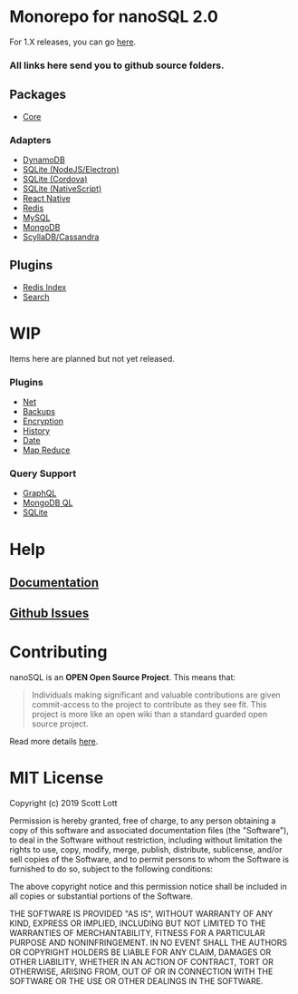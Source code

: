 # Monorepo for nanoSQL 2.0
For 1.X releases, you can go [here](https://github.com/ClickSimply/Nano-SQL/tree/1.X/).

### All links here send you to github source folders.

## Packages
- [Core](https://github.com/ClickSimply/Nano-SQL/tree/2.0/packages/Core)

### Adapters
- [DynamoDB](https://github.com/ClickSimply/Nano-SQL/tree/2.0/packages/Adapter-DynamoDB)
- [SQLite (NodeJS/Electron)](https://github.com/ClickSimply/Nano-SQL/tree/2.0/packages/Adapter-SQLite3)
- [SQLite (Cordova)](https://github.com/ClickSimply/Nano-SQL/tree/2.0/packages/Adapter-SQLite-Cordova)
- [SQLite (NativeScript)](https://github.com/ClickSimply/Nano-SQL/tree/2.0/packages/Adapter-SQLite-NativeScript)
- [React Native](https://github.com/ClickSimply/Nano-SQL/tree/2.0/packages/Adapter-ReactNative)
- [Redis](https://github.com/ClickSimply/Nano-SQL/tree/2.0/packages/Adapter-Redis)
- [MySQL](https://github.com/ClickSimply/Nano-SQL/tree/2.0/packages/Adapter-MySQL)
- [MongoDB](https://github.com/ClickSimply/Nano-SQL/tree/2.0/packages/Adapter-MongoDB)
- [ScyllaDB/Cassandra](https://github.com/ClickSimply/Nano-SQL/tree/2.0/packages/Adapter-ScyllaDB)

## Plugins
- [Redis Index](https://github.com/ClickSimply/Nano-SQL/tree/2.0/packages/Plugin-RedisIndex)
- [Search](https://github.com/ClickSimply/Nano-SQL/tree/2.0/packages/Plugin-Search)

# WIP
Items here are planned but not yet released.

### Plugins
- [Net](https://github.com/ClickSimply/Nano-SQL/tree/2.0/packages/Plugin-Net)
- [Backups](https://github.com/ClickSimply/Nano-SQL/tree/2.0/packages/Plugin-Backups)
- [Encryption](https://github.com/ClickSimply/Nano-SQL/tree/2.0/packages/Plugin-Encryption)
- [History](https://github.com/ClickSimply/Nano-SQL/tree/2.0/packages/Plugin-History)
- [Date](https://github.com/ClickSimply/Nano-SQL/tree/2.0/packages/Plugin-Date)
- [Map Reduce](https://github.com/ClickSimply/Nano-SQL/tree/2.0/packages/Plugin-MapReduce)

### Query Support
- [GraphQL](https://github.com/ClickSimply/Nano-SQL/tree/2.0/packages/Query-GraphQL)
- [MongoDB QL](https://github.com/ClickSimply/Nano-SQL/tree/2.0/packages/Query-MongoDB-QL)
- [SQLite](https://github.com/ClickSimply/Nano-SQL/tree/2.0/packages/Query-SQLite)

# Help

## [Documentation](https://nanosql.gitbook.io/docs/)
## [Github Issues](https://github.com/ClickSimply/Nano-SQL/issues)

# Contributing

nanoSQL is an **OPEN Open Source Project**. This means that:

> Individuals making significant and valuable contributions are given commit-access to the project to contribute as they see fit. This project is more like an open wiki than a standard guarded open source project.

Read more details [here](http://openopensource.org/).

# MIT License

Copyright (c) 2019 Scott Lott

Permission is hereby granted, free of charge, to any person obtaining a copy
of this software and associated documentation files (the "Software"), to deal
in the Software without restriction, including without limitation the rights
to use, copy, modify, merge, publish, distribute, sublicense, and/or sell
copies of the Software, and to permit persons to whom the Software is
furnished to do so, subject to the following conditions:

The above copyright notice and this permission notice shall be included in all
copies or substantial portions of the Software.

THE SOFTWARE IS PROVIDED "AS IS", WITHOUT WARRANTY OF ANY KIND, EXPRESS OR
IMPLIED, INCLUDING BUT NOT LIMITED TO THE WARRANTIES OF MERCHANTABILITY,
FITNESS FOR A PARTICULAR PURPOSE AND NONINFRINGEMENT. IN NO EVENT SHALL THE
AUTHORS OR COPYRIGHT HOLDERS BE LIABLE FOR ANY CLAIM, DAMAGES OR OTHER
LIABILITY, WHETHER IN AN ACTION OF CONTRACT, TORT OR OTHERWISE, ARISING FROM,
OUT OF OR IN CONNECTION WITH THE SOFTWARE OR THE USE OR OTHER DEALINGS IN THE
SOFTWARE.